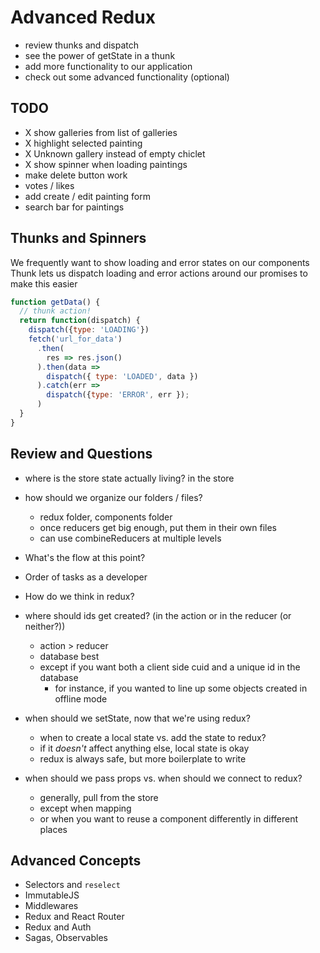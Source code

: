 # Advanced Redux

- review thunks and dispatch
- see the power of getState in a thunk
- add more functionality to our application
- check out some advanced functionality (optional)

## TODO
- X show galleries from list of galleries
- X highlight selected painting
- X Unknown gallery instead of empty chiclet
- X show spinner when loading paintings
- make delete button work
- votes / likes
- add create / edit painting form
- search bar for paintings

## Thunks and Spinners

We frequently want to show loading and error states on our components
Thunk lets us dispatch loading and error actions around our promises to make this easier

```js
function getData() {
  // thunk action!
  return function(dispatch) {
    dispatch({type: 'LOADING'})
    fetch('url_for_data')
      .then(
        res => res.json()
      ).then(data =>
        dispatch({ type: 'LOADED', data })
      ).catch(err =>
        dispatch({type: 'ERROR', err });
      )
  }
}
```

## Review and Questions

- where is the store state actually living?
  in the store

- how should we organize our folders / files?
  - redux folder, components folder
  - once reducers get big enough, put them in their own files
  - can use combineReducers at multiple levels

- What's the flow at this point?
- Order of tasks as a developer
- How do we think in redux?

- where should ids get created? (in the action or in the reducer (or neither?))
  - action > reducer
  - database best
  - except if you want both a client side cuid and a unique id in the database
    - for instance, if you wanted to line up some objects created in offline mode

- when should we setState, now that we're using redux?
  - when to create a local state vs. add the state to redux?
  - if it _doesn't_ affect anything else, local state is okay
  - redux is always safe, but more boilerplate to write

- when should we pass props vs. when should we connect to redux?
  - generally, pull from the store
  - except when mapping
  - or when you want to reuse a component differently in different places

## Advanced Concepts
- Selectors and `reselect`
- ImmutableJS
- Middlewares
- Redux and React Router
- Redux and Auth
- Sagas, Observables
